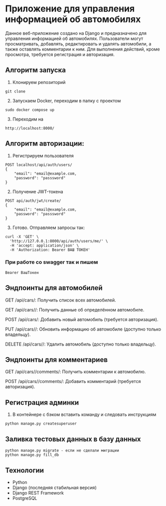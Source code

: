# Приложение для управления информацией об автомобилях

Данное веб-приложение создано на Django и предназначено для управления информацией об автомобилях. Пользователи могут просматривать, добавлять, редактировать и удалять автомобили, а также оставлять комментарии к ним. Для выполнения действий, кроме просмотра, требуется регистрация и авторизация.


## Алгоритм запуска
1. Клонируем репозиторий
```
git clone
```
2. Запускаем Docker, переходим в папку с проектом
```
sudo docker compose up
```
3. Переходим на 
```
http://localhost:8000/
```

## Алгоритм авторизации: 
1. Регистрируем пользователя
```
POST localhost/api/auth/users/
{
    "email": "email@example.com,
    "password": "passsword"
}
```


2. Получение JWT-токена
```
POST api/auth/jwt/create/
{
    "email": "email@example.com,
    "password": "passsword"
}
```
3. Готово. Отправляем запросы так:
```
curl -X 'GET' \
  'http://127.0.0.1:8000/api/auth/users/me/' \
  -H 'accept: application/json' \
  -H 'Authorization: Bearer ВАШ ТОКЕН'
```

### При работе со swagger так и пишем
```
Bearer ВашТокен
```

## Эндпоинты для автомобилей
GET /api/cars/: Получить список всех автомобилей.

GET /api/cars/<id>/: Получить данные об определённом автомобиле.

POST /api/cars/: Добавить новый автомобиль (требуется авторизация).

PUT /api/cars/<id>/: Обновить информацию об автомобиле (доступно только владельцу).

DELETE /api/cars/<id>/: Удалить автомобиль (доступно только владельцу).

## Эндпоинты для комментариев
GET /api/cars/<id>/comments/: Получить комментарии к автомобилю.

POST /api/cars/<id>/comments/: Добавить комментарий (требуется авторизация).

## Регистрация админки
1. В контейнере с бэком вставить команду и следовать инструкциям
```
python manage.py createsuperuser
```

## Заливка тестовых данных в базу данных
```
python manage.py migrate - если не сделали миграции
python manage.py fill_db
```

## Технологии

- Python
- Django (последняя стабильная версия)
- Django REST Framework
- PostgreSQL 